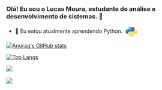 ### Olá! Eu sou o Lucas Moura, estudante de análise e desenvolvimento de sistemas. 👋
- 🌱 Eu estou atualmente aprendendo Python. <img align="center" alt="Lucas-Python" height="30" width="40" src="https://raw.githubusercontent.com/devicons/devicon/master/icons/python/python-original.svg">

 
<div>

[![Anurag's GitHub stats](https://github-readme-stats.vercel.app/api?username=EuLucasMoura&theme=transparent)](https://github.com/anuraghazra/github-readme-stats)

[![Top Langs](https://github-readme-stats.vercel.app/api/top-langs/?username=EuLucasMoura&theme=transparent)](https://github.com/anuraghazra/github-readme-stats)

<div>

<a href="https://www.linkedin.com/in/lucas-jesus-0a910024b/" target="_blank"><img src="https://img.shields.io/badge/-LinkedIn-%230077B5?style=for-the-badge&logo=linkedin&logoColor=white" target="_blank"></a> 

<a href = "mailto:lucasnaruto.moura1@gmail.com"><img src="https://img.shields.io/badge/Gmail-D14836?style=for-the-badge&logo=gmail&logoColor=white" target="_blank"></a>
